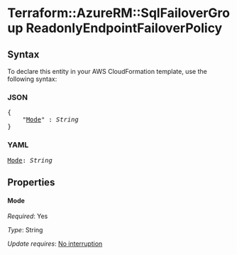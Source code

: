# Terraform::AzureRM::SqlFailoverGroup ReadonlyEndpointFailoverPolicy

## Syntax

To declare this entity in your AWS CloudFormation template, use the following syntax:

### JSON

<pre>
{
    "<a href="#mode" title="Mode">Mode</a>" : <i>String</i>
}
</pre>

### YAML

<pre>
<a href="#mode" title="Mode">Mode</a>: <i>String</i>
</pre>

## Properties

#### Mode

_Required_: Yes

_Type_: String

_Update requires_: [No interruption](https://docs.aws.amazon.com/AWSCloudFormation/latest/UserGuide/using-cfn-updating-stacks-update-behaviors.html#update-no-interrupt)

